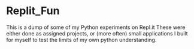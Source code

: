 # Replit_Fun
This is a dump of some of my Python experiments on Repl.it
These were either done as assigned projects, or (more often) small applications I built for myself to test the limits of my own python understanding.
